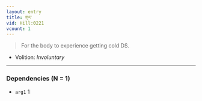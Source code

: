 ```yaml
---
layout: entry
title: གྲང་
vid: Hill:0221
vcount: 1
---
```

> For the body to experience getting cold DS\.

* Volition: _Involuntary_

---

### Dependencies (N = 1)
* `arg1` 1
